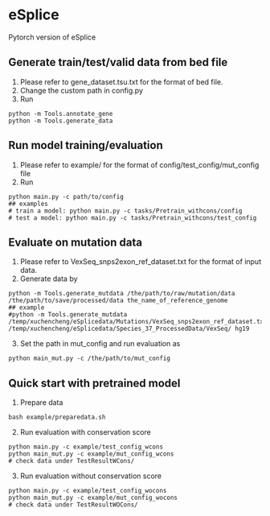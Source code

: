 # eSplice
Pytorch version of eSplice

## Generate train/test/valid data from bed file
1. Please refer to gene_dataset.tsu.txt for the format of bed file.
2. Change the custom path in config.py
3. Run
>>>
    python -m Tools.annotate_gene
    python -m Tools.generate_data
>>>

## Run model training/evaluation
1. Please refer to example/ for the format of config/test_config/mut_config file
2. Run
>>>
    python main.py -c path/to/config
    ## examples
    # train a model: python main.py -c tasks/Pretrain_withcons/config
    # test a model: python main.py -c tasks/Pretrain_withcons/test_config
>>>

## Evaluate on mutation data
1. Please refer to VexSeq_snps2exon_ref_dataset.txt for the format of input data.
2. Generate data by
>>>
    python -m Tools.generate_mutdata /the/path/to/raw/mutation/data /the/path/to/save/processed/data the_name_of_reference_genome
    ## example
    #python -m Tools.generate_mutdata /temp/xuchencheng/eSplicedata/Mutations/VexSeq_snps2exon_ref_dataset.txt /temp/xuchencheng/eSplicedata/Species_37_ProcessedData/VexSeq/ hg19
>>>
3. Set the path in mut_config and run evaluation as
>>>
    python main_mut.py -c /the/path/to/mut_config
>>>

## Quick start with pretrained model
1. Prepare data
>>>
    bash example/preparedata.sh
>>>
2. Run evaluation with conservation score
>>>
    python main.py -c example/test_config_wcons
    python main_mut.py -c example/mut_config_wcons
    # check data under TestResultWCons/
>>>
3. Run evaluation without conservation score
>>>
    python main.py -c example/test_config_wocons
    python main_mut.py -c example/mut_config_wocons
    # check data under TestResultWOCons/
>>>